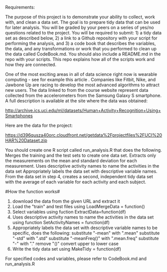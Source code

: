Requirements:

The purpose of this project is to demonstrate your ability to collect, work with, and clean a data set. The goal is to prepare tidy data that can be used for later analysis. You will be graded by your peers on a series of yes/no questions related to the project. You will be required to submit: 1) a tidy data set as described below, 2) a link to a Github repository with your script for performing the analysis, and 3) a code book that describes the variables, the data, and any transformations or work that you performed to clean up the data called CodeBook.md. You should also include a README.md in the repo with your scripts. This repo explains how all of the scripts work and how they are connected.  

One of the most exciting areas in all of data science right now is wearable computing - see for example this article . Companies like Fitbit, Nike, and Jawbone Up are racing to develop the most advanced algorithms to attract new users. The data linked to from the course website represent data collected from the accelerometers from the Samsung Galaxy S smartphone. A full description is available at the site where the data was obtained: 

http://archive.ics.uci.edu/ml/datasets/Human+Activity+Recognition+Using+Smartphones 

Here are the data for the project: 

https://d396qusza40orc.cloudfront.net/getdata%2Fprojectfiles%2FUCI%20HAR%20Dataset.zip 

 You should create one R script called run_analysis.R that does the following. 
Merges the training and the test sets to create one data set.
Extracts only the measurements on the mean and standard deviation for each measurement. 
Uses descriptive activity names to name the activities in the data set
Appropriately labels the data set with descriptive variable names. 
From the data set in step 4, creates a second, independent tidy data set with the average of each variable for each activity and each subject.

#How the function works#
1. download the data from the given URL and extract it
2. Load the "train" and test files using LoadMergeData = function()
3. Select variables using fuction ExtractData=function(df)
4. Uses descriptive activity names to name the activities in the data set using function SetActivityNames = function(df)
5. Appropriately labels the data set with descriptive variable names
   to be specific, does the following:
   substitute "-mean" with ".mean"
   substitute "-std" with ".std"
   substitute "-meanFreq()" with ".mean.freq"
   substitute "-" with "."
   remove "()"
   convert upper to lower case
6. Write the tidy data set using MakeTidy = function(df)

For specified codes and variables, please refer to CodeBook.md and run_analysis.R
